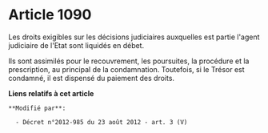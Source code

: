 # Article 1090

Les droits exigibles sur les décisions judiciaires auxquelles est partie l'agent judiciaire de l'Etat sont liquidés en
débet. 

Ils sont assimilés pour le recouvrement, les poursuites, la procédure et la prescription, au principal de la condamnation.
Toutefois, si le Trésor est condamné, il est dispensé du paiement des droits.

**Liens relatifs à cet article**

	**Modifié par**:

	  - Décret n°2012-985 du 23 août 2012 - art. 3 (V)
